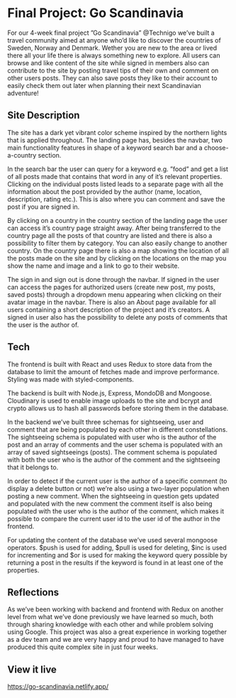 # Final Project: Go Scandinavia

For our 4-week final project ”Go Scandinavia” @Technigo we’ve built a travel community aimed at anyone who’d like to discover the countries of Sweden, Norway and Denmark. Wether you are new to the area or lived there all your life there is always something new to explore. All users can browse and like content of the site while signed in members also can contribute to the site by posting travel tips of their own and comment on other users posts. They can also save posts they like to their account to easily check them out later when planning their next Scandinavian adventure!

## Site Description

The site has a dark yet vibrant color scheme inspired by the northern lights that is applied throughout. The landing page has, besides the navbar, two main functionality features in shape of a keyword search bar and a choose-a-country section.

In the search bar the user can query for a keyword e.g. ”food” and get a list of all posts made that contains that word in any of it’s relevant properties. Clicking on the individual posts listed leads to a separate page with all the information about the post provided by the author (name, location, description, rating etc.). This is also where you can comment and save the post if you are signed in.

By clicking on a country in the country section of the landing page the user can access it’s country page straight away. After being transferred to the country page all the posts of that country are listed and there is also a possibility to filter them by category. You can also easily change to another country. On the country page there is also a map showing the location of all the posts made on the site and by clicking on the locations on the map you show the name and image and a link to go to their website.

The sign in and sign out is done through the navbar. If signed in the user can access the pages for authorized users (create new post, my posts, saved posts) through a dropdown menu appearing when clicking on their avatar image in the navbar. There is also an About page available for all users containing a short description of the project and it’s creators. A signed in user also has the possibility to delete any posts of comments that the user is the author of.

## Tech

The frontend is built with React and uses Redux to store data from the database to limit the amount of fetches made and improve performance. Styling was made with styled-components.

The backend is built with Node.js, Express, MondoDB and Mongoose. Cloudinary is used to enable image uploads to the site and bcrypt and crypto allows us to hash all passwords before storing them in the database.

In the backend we’ve built three schemas for sightseeing, user and comment that are being populated by each other in different constellations. The sightseeing schema is populated with user who is the author of the post and an array of comments and the user schema is populated with an array of saved sightseeings (posts). The comment schema is populated with both the user who is the author of the comment and the sightseeing that it belongs to.

In order to detect if the current user is the author of a specific comment (to display a delete button or not) we’re also using a two-layer population when posting a new comment. When the sightseeing in question gets updated and populated with the new comment the comment itself is also being populated with the user who is the author of the comment, which makes it possible to compare the current user id to the user id of the author in the frontend.

For updating the content of the database we’ve used several mongoose operators. $push is used for adding, $pull is used for deleting, $inc is used for incrementing and $or is used for making the keyword query possible by returning a post in the results if the keyword is found in at least one of the properties.

## Reflections

As we’ve been working with backend and frontend with Redux on another level from what we’ve done previously we have learned so much, both through sharing knowledge with each other and while problem solving using Google. This project was also a great experience in working together as a dev team and we are very happy and proud to have managed to have produced this quite complex site in just four weeks.

## View it live

https://go-scandinavia.netlify.app/
